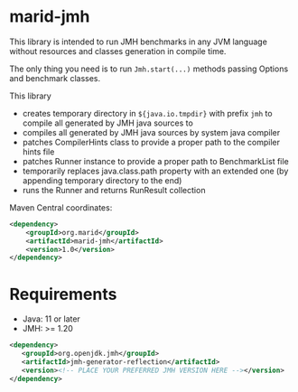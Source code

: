 marid-jmh
===

This library is intended to run JMH benchmarks in any JVM language without
resources and classes generation in compile time.

The only thing you need is to run ```Jmh.start(...)``` methods passing Options and benchmark classes.

This library

 * creates temporary directory in ```${java.io.tmpdir}``` with prefix ```jmh``` to
   compile all generated by JMH java sources to
 * compiles all generated by JMH java sources by system java compiler
 * patches CompilerHints class to provide a proper path to the compiler hints file
 * patches Runner instance to provide a proper path to BenchmarkList file
 * temporarily replaces java.class.path property with an extended one (by appending temporary directory
   to the end)
 * runs the Runner and returns RunResult collection
 
Maven Central coordinates:
```xml
<dependency>
    <groupId>org.marid</groupId>
    <artifactId>marid-jmh</artifactId>
    <version>1.0</version>
</dependency>
``` 

Requirements
===

* Java: 11 or later
* JMH: >= 1.20

```xml
<dependency>
   <groupId>org.openjdk.jmh</groupId>
   <artifactId>jmh-generator-reflection</artifactId>
   <version><!-- PLACE YOUR PREFERRED JMH VERSION HERE --></version>
</dependency>
```